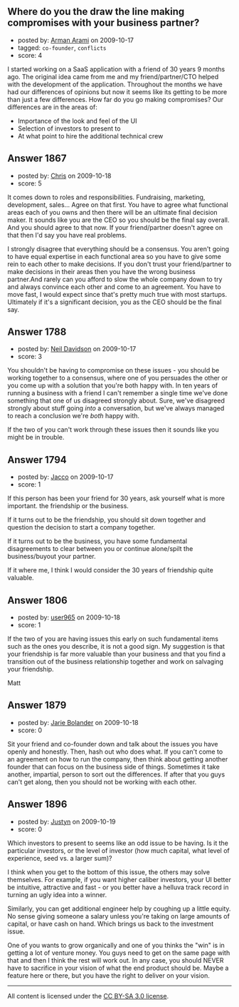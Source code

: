 ## Where do you the draw the line making compromises with your business partner?

- posted by: [Arman Arami](https://stackexchange.com/users/-1/425-arman-arami) on 2009-10-17
- tagged: `co-founder`, `conflicts`
- score: 4

I started working on a SaaS application with a friend of 30 years 9 months ago. The original idea came from me and my friend/partner/CTO helped with the development of the application. Throughout the months we have had our differences of opinions but now it seems like its getting to be more than just a few differences. How far do you go making compromises?
Our differences are in the areas of:

 - Importance of the look and feel of the UI
 - Selection of investors to present to
 - At what point to hire the additional technical crew

  


## Answer 1867

- posted by: [Chris](https://stackexchange.com/users/-1/412-chris) on 2009-10-18
- score: 5

It comes down to roles and responsibilities. Fundraising, marketing, development, sales... Agree on that first. You have to agree what functional areas each of you owns and then there will be an ultimate final decision maker. It sounds like you are the CEO so you should be the final say overall. And you should agree to that now. If your friend/partner doesn't agree on that then I'd say you have real problems. 

I strongly disagree that everything should be a consensus. You aren't going to have equal expertise in each functional area so you have to give some rein to each other to make decisions. If you don't trust your friend/partner to make decisions in their areas then you have the wrong business partner.And rarely can you afford to slow the whole company down to try and always convince each other and come to an agreement. You have to move fast, I would expect since that's pretty much true with most startups. Ultimately if it's a significant decision, you as the CEO should be the final say.


## Answer 1788

- posted by: [Neil Davidson](https://stackexchange.com/users/-1/210-neil-davidson) on 2009-10-17
- score: 3

You shouldn't be having to compromise on these issues - you should be working together to a consensus, where one of you persuades the other or you come up with a solution that you're both happy with. In ten years of running a business with a friend I can't remember a single time we've done something that one of us disagreed strongly about. Sure, we've disagreed strongly about stuff going *into* a conversation, but we've always managed to reach a conclusion we're *both* happy with.

If the two of you can't work through these issues then it sounds like you might be in trouble.



## Answer 1794

- posted by: [Jacco](https://stackexchange.com/users/-1/913-jacco) on 2009-10-17
- score: 1

If this person has been your friend for 30 years, ask yourself what is more important. the friendship or the business.

If it turns out to be the friendship, you should sit down together and question the decision to start a company together.

If it turns out to be the business, you have some fundamental disagreements to clear between you or continue alone/spilt the business/buyout your partner.

If it where me, I think I would consider the 30 years of friendship quite valuable.


## Answer 1806

- posted by: [user965](https://stackexchange.com/users/-1/965-user965) on 2009-10-18
- score: 1

If the two of you are having issues this early on such fundamental items such as the ones you describe, it is not a good sign.  My suggestion is that your friendship is far more valuable than your business and that you find a transition out of the business relationship together and work on salvaging your friendship. 

Matt



## Answer 1879

- posted by: [Jarie Bolander](https://stackexchange.com/users/-1/585-jarie-bolander) on 2009-10-18
- score: 0

Sit your friend and co-founder down and talk about the issues you have openly and honestly. Then, hash out who does what. If you can't come to an agreement on how to run the company, then think about getting another founder that can focus on the business side of things. Sometimes it take another, impartial, person to sort out the differences. If after that you guys can't get along, then you should not be working with each other.


## Answer 1896

- posted by: [Justyn](https://stackexchange.com/users/-1/605-justyn) on 2009-10-19
- score: 0

Which investors to present to seems like an odd issue to be having. Is it the particular investors, or the level of investor (how much capital, what level of experience, seed vs. a larger sum)?

I think when you get to the bottom of this issue, the others may solve themselves. For example, if you want higher caliber investors, your UI better be intuitive, attractive and fast - or you better have a helluva track record in turning an ugly idea into a winner.

Similarly, you can get additional engineer help by coughing up a little equity. No sense giving someone a salary unless you're taking on large amounts of capital, or have cash on hand. Which brings us back to the investment issue.

One of you wants to grow organically and one of you thinks the "win" is in getting a lot of venture money. You guys need to get on the same page with that and then I think the rest will work out. In any case, you should NEVER have to sacrifice in your vision of what the end product should be. Maybe a feature here or there, but you have the right to deliver on your vision.



---

All content is licensed under the [CC BY-SA 3.0 license](https://creativecommons.org/licenses/by-sa/3.0/).
